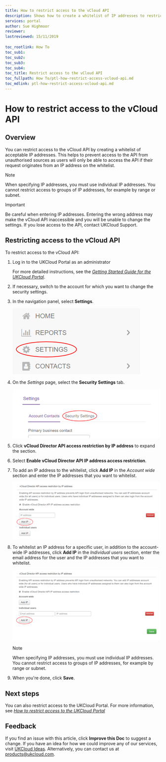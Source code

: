 ```yaml
---
title: How to restrict access to the vCloud API
description: Shows how to create a whitelist of IP addresses to restrict access to the vCloud API
services: portal
author: Sue Highmoor
reviewer:
lastreviewed: 15/11/2019

toc_rootlink: How To
toc_sub1: 
toc_sub2:
toc_sub3:
toc_sub4:
toc_title: Restrict access to the vCloud API
toc_fullpath: How To/ptl-how-restrict-access-vcloud-api.md
toc_mdlink: ptl-how-restrict-access-vcloud-api.md
---
```


# How to restrict access to the vCloud API

## Overview

You can restrict access to the vCloud API by creating a whitelist of acceptable IP addresses. This helps to prevent access to the API from unauthorised sources as users will only be able to access the API if their request originates from an IP address on the whitelist.

> [!NOTE]
> When specifying IP addresses, you must use individual IP addresses. You cannot restrict access to groups of IP addresses, for example by range or subnet.

> [!IMPORTANT]
> Be careful when entering IP addresses. Entering the wrong address may make the vCloud API inaccessible and you will be unable to change the settings. If you lose access to the API, contact UKCloud Support.

## Restricting access to the vCloud API

To restrict access to the vCloud API:

1. Log in to the UKCloud Portal as an administrator

    For more detailed instructions, see the [*Getting Started Guide for the UKCloud Portal*](ptl-gs.md).

2. If necessary, switch to the account for which you want to change the security settings.

3. In the navigation panel, select **Settings**.

    ![Settings menu option in the UKCloud Portal](images/ptl-mnu-settings.png)

4. On the *Settings* page, select the **Security Settings** tab.

    ![Security Settings tab of the Settings page](images/ptl-settings-tab-security.png)

5. Click **vCloud Director API access restriction by IP address** to expand the section.

6. Select **Enable vCloud Director API IP address access restriction**.

7. To add an IP address to the whitelist, click **Add IP** in the *Account wide* section and enter the IP addresses that you want to whitelist.

    ![Account-wide IP address whitelist security setting for the vCloud API](images/ptl-settings-ip-api-account.png)

8. To whitelist an IP address for a specific user, in addition to the account-wide IP addresses, click **Add IP** in the *Individual users* section, enter the email address for the user and the IP addresses that you want to whitelist.

    ![Individual user IP address whitelist security setting for the vCloud API](images/ptl-settings-ip-api-user.png)

    > [!NOTE]
    > When specifying IP addresses, you must use individual IP addresses. You cannot restrict access to groups of IP addresses, for example by range or subnet.

9. When you're done, click **Save**.

## Next steps

You can also restrict access to the UKCloud Portal. For more information, see [*How to restrict access to the UKCloud Portal*](ptl-how-restrict-access-portal.md)

## Feedback

If you find an issue with this article, click **Improve this Doc** to suggest a change. If you have an idea for how we could improve any of our services, visit [UKCloud Ideas](https://ideas.ukcloud.com). Alternatively, you can contact us at <products@ukcloud.com>.
